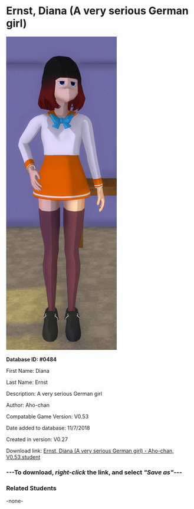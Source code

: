 # Ernst, Diana (A very serious German girl)

<img src="../../Files/Images/Ernst, Diana (A very serious German girl).png" title="Ernst, Diana (A very serious German girl) - Aho-chan, V0.53">

**Database ID: #0484**

First Name: Diana

Last Name: Ernst

Description: A very serious German girl

Author: Aho-chan

Compatable Game Version: V0.53

Date added to database: 11/7/2018

Created in version: V0.27

Download link: <a href="https://raw.githubusercontent.com/Arbiter1223/Daigaku-Gurashi-Custom-Students/master/Files/Student%20Files/Ernst%2C%20Diana%20(A%20very%20serious%20German%20girl)%20-%20Aho-chan%2C%20V0.53.student">Ernst, Diana (A very serious German girl) - Aho-chan, V0.53.student</a>

### ---**To download, _right-click_ the link, and select _"Save as"_**---

### Related Students

-none-
